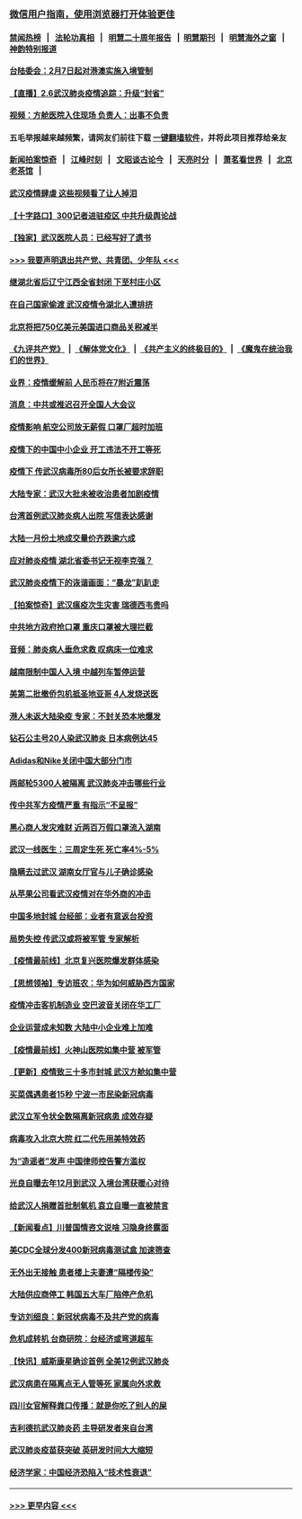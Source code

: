 ### [微信用户指南，使用浏览器打开体验更佳](https://github.com/gfw-breaker/banned-news1/blob/master/indexes/wechat-guide.md?t=0)
#### [禁闻热榜](热点新闻.md?t=0)  &nbsp;&nbsp;|&nbsp;&nbsp; [法轮功真相](https://github.com/gfw-breaker/truth/blob/master/README.md?t=0) &nbsp;&nbsp;|&nbsp;&nbsp; [明慧二十周年报告](https://github.com/gfw-breaker/mh-reports/blob/master/README.md?t=0) &nbsp;&nbsp;|&nbsp;&nbsp;[明慧期刊](https://github.com/gfw-breaker/mh-qikan) &nbsp;&nbsp;|&nbsp;&nbsp; [明慧海外之窗](https://github.com/gfw-breaker/mh-news/blob/master/README.md?t=0) &nbsp;&nbsp;|&nbsp;&nbsp; [神韵特别报道](https://github.com/gfw-breaker/mh-news/blob/master/shenyun.md?t=0)
#### [台陆委会：2月7日起对港澳实施入境管制](../pages/nsc413/n11848681.md?t=02062256) 
#### [【直播】2.6武汉肺炎疫情追踪：升级“封省”](../pages/nsc413/n11848948.md?t=02062256) 
#### [视频：方舱医院入住现场 负责人：出事不负责](../pages/nsc413/n11845312.md?t=02062256) 
#### 五毛举报越来越频繁，请网友们前往下载 [一键翻墙软件](https://github.com/gfw-breaker/ssr-accounts)，并将此项目推荐给亲友
#### [新闻拍案惊奇](https://github.com/gfw-breaker/banned-news1/blob/master/pages/link4.md) &nbsp;&nbsp;|&nbsp;&nbsp; [江峰时刻](https://github.com/gfw-breaker/banned-news1/blob/master/pages/link4.md) &nbsp;&nbsp;|&nbsp;&nbsp; [文昭谈古论今](https://github.com/gfw-breaker/banned-news1/blob/master/pages/link4.md) &nbsp;&nbsp;|&nbsp;&nbsp; [天亮时分](https://github.com/gfw-breaker/banned-news1/blob/master/pages/link4.md) &nbsp;&nbsp;|&nbsp;&nbsp; [萧茗看世界](https://github.com/gfw-breaker/banned-news1/blob/master/pages/link4.md) &nbsp;&nbsp;|&nbsp;&nbsp; [北京老茶馆](https://github.com/gfw-breaker/banned-news1/blob/master/pages/link4.md) &nbsp;&nbsp;|&nbsp;&nbsp; 
#### [武汉疫情肆虐 这些视频看了让人掉泪](../pages/nsc413/n11848904.md?t=02062256) 
#### [【十字路口】300记者进驻疫区 中共升级舆论战](../pages/nsc413/n11847578.md?t=02062256) 
#### [【独家】武汉医院人员：已经写好了遗书](../pages/nsc413/n11848942.md?t=02062256) 
#### [>>> 我要声明退出共产党、共青团、少年队 <<<](https://github.com/begood0513/goodnews/blob/master/quit/letter.md) 
#### [继湖北省后辽宁江西全省封闭 下至村庄小区](../pages/nsc413/n11848814.md?t=02062256) 
#### [在自己国家偷渡 武汉疫情令湖北人遭排挤](../pages/nsc413/n11848737.md?t=02062256) 
#### [北京将把750亿美元美国进口商品关税减半](../pages/nsc413/n11848896.md?t=02062256) 
#### [《九评共产党》](https://github.com/begood0513/9ping.md/blob/master/README.md) &nbsp;|&nbsp; [《解体党文化》](../../../../jtdwh.md/blob/master/README.md)  &nbsp;|&nbsp; [《共产主义的终极目的》](../../../../gczydzjmd.md/blob/master/README.md) &nbsp;|&nbsp; [《魔鬼在统治我们的世界》](../../../../mgztzwmdsj.md/blob/master/README.md) 
#### [业界：疫情缓解前 人民币将在7附近震荡](../pages/nsc413/n11848445.md?t=02062256) 
#### [消息：中共或推迟召开全国人大会议](../pages/nsc413/n11848698.md?t=02062256) 
#### [疫情影响 航空公司放无薪假 口罩厂超时加班](../pages/nsc413/n11848173.md?t=02062256) 
#### [疫情下的中国中小企业 开工违法不开工等死](../pages/nsc413/n11848520.md?t=02062256) 
#### [疫情下 传武汉病毒所80后女所长被要求辞职](../pages/nsc413/n11842494.md?t=02062256) 
#### [大陆专家：武汉大批未被收治患者加剧疫情](../pages/nsc413/n11848163.md?t=02062256) 
#### [台湾首例武汉肺炎病人出院 写信表达感谢](../pages/nsc413/n11848408.md?t=02062256) 
#### [大陆一月份土地成交量价齐跌逾六成](../pages/nsc413/n11847770.md?t=02062256) 
#### [应对肺炎疫情 湖北省委书记无视李克强？](../pages/nsc413/n11848018.md?t=02062256) 
#### [武汉肺炎疫情下的诙谐画面：“暴龙”趴趴走](../pages/nsc413/n11848057.md?t=02062256) 
#### [【拍案惊奇】武汉瘟疫次生灾害 瑞德西韦贵吗](../pages/nsc413/n11847587.md?t=02062256) 
#### [中共地方政府抢口罩 重庆口罩被大理拦截](../pages/nsc413/n11848150.md?t=02062256) 
#### [音频：肺炎病人垂危求救 叹病床一位难求](../pages/nsc413/n11847883.md?t=02062256) 
#### [越南限制中国人入境 中越列车暂停运营](../pages/nsc413/n11847844.md?t=02062256) 
#### [美第二批撤侨包机抵圣地亚哥 4人发烧送医](../pages/nsc413/n11847923.md?t=02062256) 
#### [港人未返大陆染疫 专家：不封关恐本地爆发](../pages/nsc413/n11848021.md?t=02062256) 
#### [钻石公主号20人染武汉肺炎 日本病例达45](../pages/nsc413/n11847823.md?t=02062256) 
#### [Adidas和Nike关闭中国大部分门市](../pages/nsc413/n11847720.md?t=02062256) 
#### [两邮轮5300人被隔离 武汉肺炎冲击哪些行业](../pages/nsc413/n11847456.md?t=02062256) 
#### [传中共军方疫情严重 有指示“不呈报”](../pages/nsc413/n11847828.md?t=02062256) 
#### [黑心商人发灾难财 近两百万假口罩流入湖南](../pages/nsc413/n11847794.md?t=02062256) 
#### [武汉一线医生：三周定生死 死亡率4%-5%](../pages/nsc413/n11847780.md?t=02062256) 
#### [隐瞒去过武汉 湖南女厅官与儿子确诊感染](../pages/nsc413/n11847669.md?t=02062256) 
#### [从苹果公司看武汉疫情对在华外商的冲击](../pages/nsc413/n11847586.md?t=02062256) 
#### [中国多地封城 台经部：业者有意返台投资](../pages/nsc413/n11847732.md?t=02062256) 
#### [局势失控 传武汉或将被军管 专家解析](../pages/nsc413/n11847458.md?t=02062256) 
#### [【疫情最前线】北京复兴医院爆发群体感染](../pages/nsc413/n11847626.md?t=02062256) 
#### [【思想领袖】专访班农：华为如何威胁西方国家](../pages/nsc413/n11847306.md?t=02062256) 
#### [疫情冲击客机制造业 空巴波音关闭在华工厂](../pages/nsc413/n11847550.md?t=02062256) 
#### [企业运营成未知数 大陆中小企业难上加难](../pages/nsc413/n11847477.md?t=02062256) 
#### [【疫情最前线】火神山医院如集中营 被军管](../pages/nsc413/n11847524.md?t=02062256) 
#### [【更新】疫情致三十多市封城 武汉方舱如集中营](../pages/nsc413/n11801312.md?t=02062256) 
#### [买菜偶遇患者15秒 宁波一市民染新冠病毒](../pages/nsc413/n11847294.md?t=02062256) 
#### [武汉立军令状全数隔离新冠病患 成效存疑](../pages/nsc413/n11847328.md?t=02062256) 
#### [病毒攻入北京大院 红二代先用美特效药](../pages/nsc413/n11847427.md?t=02062256) 
#### [为“造谣者”发声 中国律师控告警方滥权](../pages/nsc413/n11847326.md?t=02062256) 
#### [光良自曝去年12月到武汉 入境台湾获暖心对待](../pages/nsc413/n11847243.md?t=02062256) 
#### [给武汉人捐赠首批制氧机 袁立自曝一直被禁言](../pages/nsc413/n11846974.md?t=02062256) 
#### [【新闻看点】川普国情咨文说啥 习隐身终露面](../pages/nsc413/n11847016.md?t=02062256) 
#### [美CDC全球分发400新冠病毒测试盒 加速筛查](../pages/nsc413/n11847260.md?t=02062256) 
#### [无外出无接触 患者楼上夫妻遭“隔楼传染”](../pages/nsc413/n11847233.md?t=02062256) 
#### [大陆供应商停工 韩国五大车厂陷停产危机](../pages/nsc413/n11847062.md?t=02062256) 
#### [专访刘细良：新冠状病毒不及共产党的病毒](../pages/nsc413/n11847164.md?t=02062256) 
#### [危机成转机 台商研院：台经济或弯道超车](../pages/nsc413/n11846448.md?t=02062256) 
#### [【快讯】威斯康星确诊首例 全美12例武汉肺炎](../pages/nsc413/n11847162.md?t=02062256) 
#### [武汉病患在隔离点无人管等死 家属向外求救](../pages/nsc413/n11847020.md?t=02062256) 
#### [四川女官解释粪口传播：就是你吃了别人的屎](../pages/nsc413/n11847029.md?t=02062256) 
#### [吉利德抗武汉肺炎药 主导研发者来自台湾](../pages/nsc413/n11847064.md?t=02062256) 
#### [武汉肺炎疫苗获突破 英研发时间大大缩短](../pages/nsc413/n11846915.md?t=02062256) 
#### [经济学家：中国经济恐陷入“技术性衰退”](../pages/nsc413/n11846450.md?t=02062256) 

----
#### [ >>> 更早内容 <<< ](../indexes/nsc413-earlier.md)
